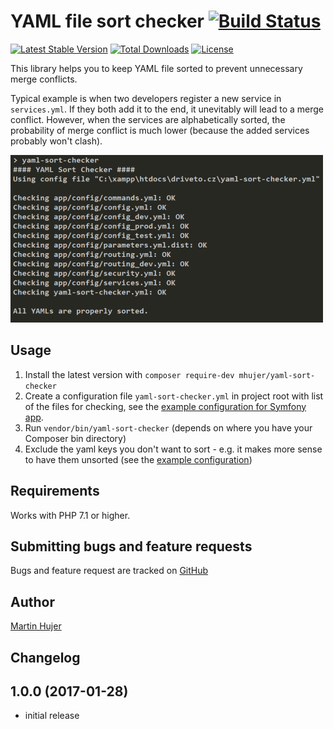 # YAML file sort checker [![Build Status](https://travis-ci.org/mhujer/yaml-sort-checker.svg?branch=master)](https://travis-ci.org/mhujer/yaml-sort-checker)

[![Latest Stable Version](https://poser.pugx.org/mhujer/yaml-sort-checker/version.png)](https://packagist.org/packages/mhujer/yaml-sort-checker) [![Total Downloads](https://poser.pugx.org/mhujer/yaml-sort-checker/downloads.png)](https://packagist.org/packages/mhujer/yaml-sort-checker) [![License](https://poser.pugx.org/mhujer/yaml-sort-checker/license.svg)](https://packagist.org/packages/mhujer/yaml-sort-checker)

This library helps you to keep YAML file sorted to prevent unnecessary merge conflicts.

Typical example is when two developers register a new service in `services.yml`. If they both add it to the end, it unevitably will lead to a merge conflict. However, when the services are alphabetically sorted, the probability of merge conflict is much lower (because the added services probably won't clash).

![yaml-sort-checker DMEO](./docs/yaml-sort-checker-demo.png)

Usage
----
1. Install the latest version with `composer require-dev mhujer/yaml-sort-checker`
2. Create a configuration file `yaml-sort-checker.yml` in project root with list of the files for checking, see the  [example configuration for Symfony app](/docs/symfony-config/yaml-sort-checker.yml).
3. Run `vendor/bin/yaml-sort-checker` (depends on where you have your Composer bin directory)
4. Exclude the yaml keys you don't want to sort - e.g. it makes more sense to have them unsorted (see the [example configuration](/docs/symfony-config/yaml-sort-checker.yml))


Requirements
------------
Works with PHP 7.1 or higher.

Submitting bugs and feature requests
------------------------------------
Bugs and feature request are tracked on [GitHub](https://github.com/mhujer/yaml-sort-checker/issues)

Author
------
[Martin Hujer](https://www.martinhujer.cz) 

Changelog
----------

## 1.0.0 (2017-01-28)
- initial release
